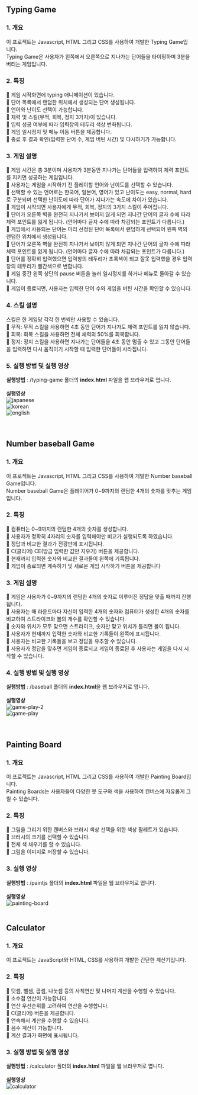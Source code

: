 ## Typing Game
### 1. 개요
이 프로젝트는 Javascript, HTML 그리고 CSS를 사용하여 개발한 Typing Game입니다. <br/>
Typing Game은 사용자가 왼쪽에서 오른쪽으로 지나가는 단어들을 타이핑하며 3분을 버티는 게임입니다. <br/>
### 2. 특징
🔹 게임 시작화면에 typing 애니메이션이 있습니다. <br/>
🔹 단어 목록에서 랜덤한 위치에서 생성되는 단어 생성됩니다. <br/>
🔹 언어와 난이도 선택이 가능합니다. <br/>
🔹 체력 및 스킬(무적, 회복, 정지 3가지)이 있습니다. <br/>
🔹 입력 성공 여부에 따라 입력창의 테두리 색상 변화됩니다. <br/>
🔹 게임 일시정지 및 메뉴 이동 버튼을 제공합니다. <br/>
🔹 종료 후 결과 확인(입력한 단어 수, 게임 버틴 시간) 및 다시하기가 가능합니다.<br/>
### 3. 게임 설명
🔹 게임 시간은 총 3분이며 사용자가 3분동안 지나가는 단어들을 입력하여 체력 포인트를 지키면 성공하는 게임입니다. <br/>
🔹 사용자는 게임을 시작하기 전 플레이할 언어와 난이도를 선택할 수 있습니다. <br/>
🔹 선택할 수 있는 언어로는 한국어, 일본어, 영어가 있고 난이도는 easy, normal, hard로 구분되며 선택한 난이도에 따라 단어가 지나가는 속도에 차이가 있습니다. <br/>
🔹 게임이 시작되면 사용자에게 무적, 회복, 정지의 3가지 스킬이 주어집니다. <br/>
🔹 단어가 오른쪽 벽을 완전히 지나가서 보이지 않게 되면 지나간 단어의 글자 수에 따라 체력 포인트를 잃게 됩니다. (언어마다 글자 수에 따라 차감되는 포인트가 다릅니다.) <br/>
🔹 게임에서 사용되는 단어는 미리 선정된 단어 목록에서 랜덤하게 선택되어 왼쪽 벽의 랜덤한 위치에서 생성됩니다.<br/>
🔹 단어가 오른쪽 벽을 완전히 지나가서 보이지 않게 되면 지나간 단어의 글자 수에 따라 체력 포인트를 잃게 됩니다. (언어마다 글자 수에 따라 차감되는 포인트가 다릅니다.) <br/>
🔹 단어를 정확히 입력했으면 입력창의 테두리가 초록색이 되고 잘못 입력했을 경우 입력창의 테두리가 빨간색으로 변합니다. <br/>
🔹 게임 중간 왼쪽 상단의 pause 버튼을 눌러 일시정지를 하거나 메뉴로 돌아갈 수 있습니다. <br/>
🔹 게임이 종료되면, 사용자는 입력한 단어 수와 게임을 버틴 시간을 확인할 수 있습니다. <br/>
### 4. 스킬 설명
스킬은 한 게임당 각각 한 번씩만 사용할 수 있습니다. <br/>
🔹 무적: 무적 스킬을 사용하면 4초 동안 단어가 지나가도 체력 포인트를 잃지 않습니다. <br/>
🔹 회복: 회복 스킬을 사용하면 전체 체력의 50%를 회복합니다. <br/>
🔹 정지: 정지 스킬을 사용하면 지나가는 단어들을 4초 동안 멈출 수 있고 그동안 단어들을 입력하면 다시 움직이기 시작할 때 입력한 단어들이 사라집니다. <br/>
### 5. 실행 방법 및 실행 영상
**실행방법** : /typing-game 폴더의 **index.html** 파일을 웹 브라우저로 엽니다. <br/>
<br />
**실행영상** <br />
![japanese](https://user-images.githubusercontent.com/97883403/233922257-9cf75371-c21e-4781-a524-eb1c2e070594.gif) <br/>
![korean](https://user-images.githubusercontent.com/97883403/233922241-e7f6f4ad-441b-4acc-b7cb-9c5629e028e2.gif) <br/>
![english](https://user-images.githubusercontent.com/97883403/233922381-ac8067c6-b4be-4450-8a6d-9b055fdfd1f0.gif) <br/>
<br />
<br />

## Number baseball Game
### 1. 개요
이 프로젝트는 Javascript, HTML 그리고 CSS를 사용하여 개발한 Number baseball Game입니다. <br/>
Number baseball Game은 플레이어가 0~9까지의 랜덤한 4개의 숫자를 맞추는 게임입니다. <br/>
### 2. 특징
🔹 컴퓨터는 0~9까지의 랜덤한 4개의 숫자를 생성합니다. <br/>
🔹 사용자가 정확히 4자리의 숫자를 입력해야만 비교가 실행되도록 하였습니다. <br/>
🔹 정답과 비교한 결과가 전광판에 표시됩니다. <br/>
🔹 C(클리어) CE(방금 입력한 값만 지우기) 버튼을 제공합니다. <br/>
🔹 현재까지 입력한 숫자와 비교한 결과들이 왼쪽에 기록됩니다. <br/>
🔹 게임이 종료되면 계속하기 및 새로운 게임 시작하기 버튼을 제공합니다 <br/>
### 3. 게임 설명
🔹 게임은 사용자가 0~9까지의 랜덤한 4개의 숫자로 이루어진 정답을 맞출 때까지 진행됩니다. <br/>
🔹 사용자는 매 라운드마다 자신이 입력한 4개의 숫자와 컴퓨터가 생성한 4개의 숫자를 비교하여 스트라이크와 볼의 개수를 확인할 수 있습니다. <br/>
🔹 숫자와 위치가 모두 맞으면 스트라이크, 숫자만 맞고 위치가 틀리면 볼이 됩니다. <br/>
🔹 사용자가 현재까지 입력한 숫자와 비교한 기록들이 왼쪽에 표시됩니다. <br/>
🔹 사용자는 비교한 기록들을 보고 정답을 유추할 수 있습니다. <br/>
🔹 사용자가 정답을 맞추면 게임이 종료되고 게임이 종료된 후 사용자는 게임을 다시 시작할 수 있습니다. <br/>
### 4. 실행 방법 및 실행 영상
**실행방법** : /baseball 폴더의 **index.html**을 웹 브라우저로 엽니다. <br/>
<br />
**실행영상** <br />
![game-play-2](https://user-images.githubusercontent.com/97883403/233922160-cb53a377-6e65-4998-8d76-b00784227eb2.gif) <br/>
![game-play](https://user-images.githubusercontent.com/97883403/233922168-a40cb05e-192d-407d-9a19-f2ba8caa8e88.gif) <br/>
<br />
<br />

## Painting Board
### 1. 개요
이 프로젝트는 Javascript, HTML 그리고 CSS를 사용하여 개발한 Painting Board입니다. <br/>
Painting Boards는 사용자들이 다양한 붓 도구와 색을 사용하여 캔버스에 자유롭게 그릴 수 있습니다. <br/>
### 2. 특징
🔹 그림을 그리기 위한 캔버스와 브러시 색상 선택을 위한 색상 팔레트가 있습니다. <br/>
🔹 브러시의 크기를 선택할 수 있습니다. <br/>
🔹 전체 색 채우기를 할 수 있습니다. <br/>
🔹 그림을 이미지로 저장할 수 있습니다.<br/>
### 3. 실행 영상
**실행방법** : /paintjs 폴더의 **index.html** 파일을 웹 브라우저로 엽니다. <br/>
<br />
**실행영상** <br />
![painting-board](https://user-images.githubusercontent.com/97883403/233924303-9f13a6a1-7f80-4ccb-88fa-f529b559a10f.gif)
<br />
<br />

## Calculator
### 1. 개요
이 프로젝트는 JavaScript와 HTML, CSS를 사용하여 개발한 간단한 계산기입니다. <br/>
### 2. 특징
🔹 덧셈, 뺄셈, 곱셈, 나눗셈 등의 사칙연산 및 나머지 계산을 수행할 수 있습니다. <br/>
🔹 소수점 연산이 가능합니다. <br/>
🔹 연산 우선순위를 고려하여 연산을 수행합니다. <br/>
🔹 C(클리어) 버튼을 제공합니다. <br/>
🔹 연속해서 계산을 수행할 수 있습니다. <br/>
🔹 음수 계산이 가능합니다. <br/>
🔹 계산 결과가 화면에 표시됩니다. <br/>
### 3. 실행 방법 및 실행 영상
**실행방법** : /calculator 폴더의 **index.html** 파일을 웹 브라우저로 엽니다. <br/>
<br />
**실행영상** <br />
![calculator](https://user-images.githubusercontent.com/97883403/233922580-b6a43111-81c2-4bd3-8d5c-73f08b9f0851.gif) <br/>
<br />
<br />
